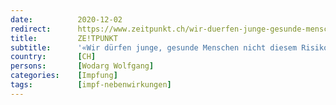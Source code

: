 ```yaml
---
date:          2020-12-02
redirect:      https://www.zeitpunkt.ch/wir-duerfen-junge-gesunde-menschen-nicht-diesem-risiko-aussetzen
title:         ZE!TPUNKT
subtitle:      '«Wir dürfen junge, gesunde Menschen nicht diesem Risiko aussetzen!»'
country:       [CH]
persons:       [Wodarg Wolfgang]
categories:    [Impfung]
tags:          [impf-nebenwirkungen]
---
```

